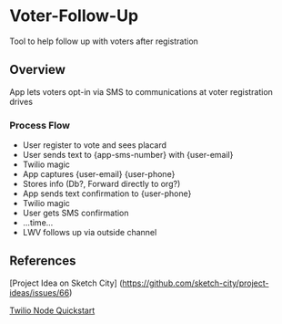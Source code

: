 # Voter-Follow-Up
Tool to help follow up with voters after registration

## Overview
App lets voters opt-in via SMS to communications at voter registration drives

### Process Flow

- User register to vote and sees placard
- User sends text to {app-sms-number} with {user-email}
- Twilio magic
- App captures {user-email} {user-phone}
- Stores info (Db?, Forward directly to org?)
- App sends text confirmation to {user-phone}
- Twilio magic
- User gets SMS confirmation
- ...time...
- LWV follows up via outside channel

## References
[Project Idea on Sketch City] (https://github.com/sketch-city/project-ideas/issues/66)

[Twilio Node Quickstart](https://www.twilio.com/docs/quickstart/node/programmable-sms)
